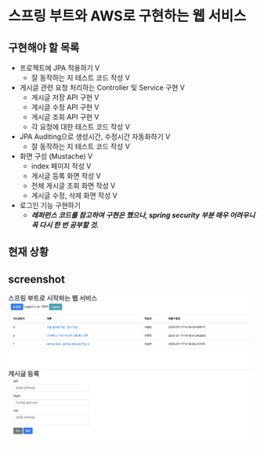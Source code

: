 # 스프링 부트와 AWS로 구현하는 웹 서비스
## 구현해야 할 목록
- 프로젝트에 JPA 적용하기 V
  - 잘 동작하는 지 테스트 코드 작성 V
- 게시글 관련 요청 처리하는 Controller 및 Service 구현 V
  - 게시글 저장 API 구현 V
  - 게시글 수정 API 구현 V
  - 게시글 조회 API 구현 V
  - 각 요청에 대한 테스트 코드 작성 V
- JPA Auditing으로 생성시간, 수정시간 자동화하기 V
  - 잘 동작하는 지 테스트 코드 작성 V
- 화면 구성 (Mustache) V
  - index 페이지 작성 V
  - 게시글 등록 화면 작성 V
  - 전체 게시글 조회 화면 작성 V
  - 게시글 수정, 삭제 화면 작성 V
- 로그인 기능 구현하기 
  - ***레퍼런스 코드를 참고하여 구현은 했으나, spring security 부분 매우 어려우니 꼭 다시 한 번 공부할 것.***

## 현재 상황
## screenshot
![index](image/index.png)
![index](image/post-save.png)

